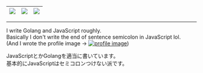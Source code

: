 | [![](https://github-profile-summary-cards.vercel.app/api/cards/stats?username=BinaryDolphin29&theme=github_dark)](#) | [![](https://github-profile-summary-cards.vercel.app/api/cards/repos-per-language?username=BinaryDolphin29&theme=github_dark)](#) | [![](https://github-profile-summary-cards.vercel.app/api/cards/productive-time?username=BinaryDolphin29&theme=github_dark)](#) |
|:-:|:-:|:-:|
---
I write Golang and JavaScript roughly.  
Basically I don't write the end of sentence semicolon in JavaScript lol.  
(And I wrote the profile image → [![profile image](https://avatars.githubusercontent.com/u/27124708?s=14&v=4)](https://user-images.githubusercontent.com/27124708/130348699-bb47f603-e9e2-4296-a966-d844395fa12f.png))

JavaScriptとかGolangを適当に書いています。   
基本的にJavaScriptはセミコロンつけない派です。
